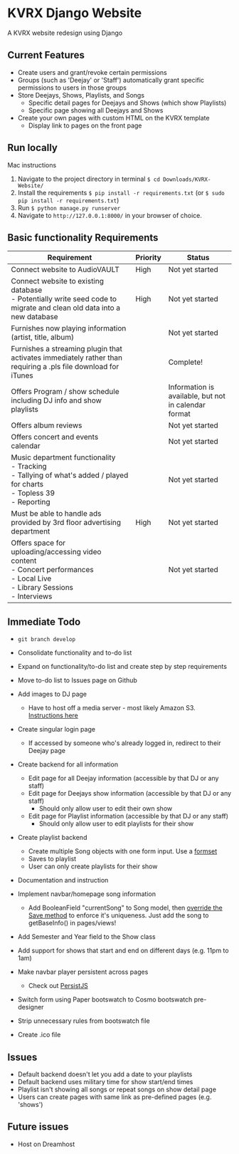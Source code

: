 # KVRX Django Website

A KVRX website redesign using Django

## Current Features

- Create users and grant/revoke certain permissions
- Groups (such as 'Deejay' or 'Staff') automatically grant specific permissions to users in those groups
- Store Deejays, Shows, Playlists, and Songs
  - Specific detail pages for Deejays and Shows (which show Playlists)
  - Specific page showing all Deejays and Shows
- Create your own pages with custom HTML on the KVRX template
  - Display link to pages on the front page

## Run locally

Mac instructions

1. Navigate to the project directory in terminal `$ cd Downloads/KVRX-Website/`
2. Install the requirements `$ pip install -r requirements.txt` (or `$ sudo pip install -r requirements.txt`)
3. Run `$ python manage.py runserver`
4. Navigate to `http://127.0.0.1:8000/` in your browser of choice.

## Basic functionality Requirements

|Requirement|Priority|Status|
|-----|-----|-----|
|Connect website to AudioVAULT|High|Not yet started|
|Connect website to existing database<br>- Potentially write seed code to migrate and clean old data into a new database|High|Not yet started|
|Furnishes now playing information (artist, title, album)||Not yet started|
|Furnishes a streaming plugin that activates immediately rather than requiring a .pls file download for iTunes||Complete!|
|Offers Program / show schedule including DJ info and show playlists||Information is available, but not in calendar format|
|Offers album reviews||Not yet started|
|Offers concert and events calendar||Not yet started|
|Music department functionality<br>- Tracking<br>- Tallying of what's added / played for charts<br>- Topless 39<br>- Reporting||Not yet started|
|Must be able to handle ads provided by 3rd floor advertising department|High|Not yet started|
|Offers space for uploading/accessing video content<br>- Concert performances<br>- Local Live<br>- Library Sessions<br>- Interviews||Not yet started| 

## Immediate Todo

- `git branch develop`
- Consolidate functionality and to-do list
- Expand on functionality/to-do list and create step by step requirements
- Move to-do list to Issues page on Github


- Add images to DJ page
  - Have to host off a media server - most likely Amazon S3. [Instructions here](http://caseypt.github.io/2012/01/02/s3-heroku-django.html)
- Create singular login page
  - If accessed by someone who's already logged in, redirect to their Deejay page
- Create backend for all information
  - Edit page for all Deejay information (accessible by that DJ or any staff)
  - Edit page for Deejays show information (accessible by that DJ or any staff)
    - Should only allow user to edit their own show
  - Edit page for Playlist information (accessible by that DJ or any staff)
    - Should only allow user to edit playlists for their show
- Create playlist backend
  - Create multiple Song objects with one form input. Use a [formset](https://docs.djangoproject.com/en/dev/topics/forms/formsets/)
  - Saves to playlist
  - User can only create playlists for their show
- Documentation and instruction
- Implement navbar/homepage song information
  - Add BooleanField "currentSong" to Song model, then [override the Save method](http://stackoverflow.com/questions/1455126/unique-booleanfield-value-in-django) to enforce it's uniqueness. Just add the song to getBaseInfo() in pages/views!
- Add Semester and Year field to the Show class
- Add support for shows that start and end on different days (e.g. 11pm to 1am)
- Make navbar player persistent across pages
  - Check out [PersistJS](https://github.com/jeremydurham/persist-js)
- Switch form using Paper bootswatch to Cosmo bootswatch pre-designer
- Strip unnecessary rules from bootswatch file
- Create .ico file

## Issues
- Default backend doesn't let you add a date to your playlists
- Default backend uses military time for show start/end times
- Playlist isn't showing all songs or repeat songs on show detail page
- Users can create pages with same link as pre-defined pages (e.g. 'shows')

## Future issues
- Host on Dreamhost